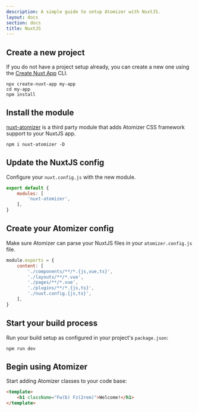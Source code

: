 ```yaml
---
description: A simple guide to setup Atomizer with NuxtJS.
layout: docs
section: docs
title: NuxtJS
---
```


## Create a new project

If you do not have a project setup already, you can create a new one using the [Create Nuxt App](https://nuxtjs.org/docs/get-started/installation/) CLI.

```shell
npx create-nuxt-app my-app
cd my-app
npm install
```

## Install the module

[nuxt-atomizer](https://github.com/dword-design/nuxt-atomizer) is a third party module that adds Atomizer CSS framework support to your NuxtJS app.

```shell
npm i nuxt-atomizer -D
```

## Update the NuxtJS config

Configure your `nuxt.config.js` with the new module.

```js
export default {
    modules: [
        'nuxt-atomizer',
    ],
}
```

## Create your Atomizer config

Make sure Atomizer can parse your NuxtJS files in your `atomizer.config.js` file.

```js
module.exports = {
    content: [
        './components/**/*.{js,vue,ts}',
        './layouts/**/*.vue',
        './pages/**/*.vue',
        './plugins/**/*.{js,ts}',
        './nuxt.config.{js,ts}',
    ],
}
```

## Start your build process

Run your build setup as configured in your project's `package.json`:

```shell
npm run dev
```

## Begin using Atomizer

Start adding Atomizer classes to your code base:

```html
<template>
    <h1 className="Fw(b) Fz(2rem)">Welcome!</h1>
</template>
```
